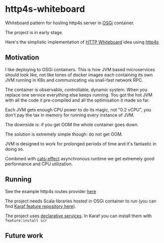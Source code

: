 # http4s-whiteboard

Whiteboard pattern for hosting http4s server in [OSGi](https://docs.osgi.org/specification/) container.

The project is in early stage. 

Here's the simplistic implementation of [HTTP Whiteboard](https://docs.osgi.org/specification/osgi.cmpn/8.0.0/service.http.whiteboard.html) idea using [http4s](https://http4s.org)

## Motivation

I like deploying to OSGi containers. This is how JVM based microservices should look like, not like tones of docker images each containing its own JVM running in K8s and communicating via snail-fast network RPC.

The container is observable, controllable, dynamic system. When you replace one service everything else keeps running. You got the hot JVM with all the code it pre-compiled and all the optimisation it made so far.

Each JVM gets enough CPU power to do its magic, not "0.2 vCPU", you don't pay the tax in memory for running every instance of JVM.

The downside is: if you get OOM the whole container goes down.

The solution is extremely simple though: do not get OOM.

JVM is designed to work for prolonged periods of time and it's fantastic in doing so.

Combined with [cats-effect](https://typelevel.org/cats-effect/) asynchronous runtime we get extremely good performance and CPU utilization.

## Running

See the example http4s routes provider [here](./blob/main/src/main/scala/com/perikov/osgi/http4s/whiteboard/server/SampleRoutes.scala)

The project needs Scala libraries hosted in OSGi container to run (you can find [Karaf feature repository here](https://raw.githubusercontent.com/p-pavel/osgi-experiments/main/features.xml)).

The project uses [declarative services](https://docs.osgi.org/specification/osgi.cmpn/8.0.0/service.component.html). In Karaf you can install them with `feature:install scr`

## Future work
